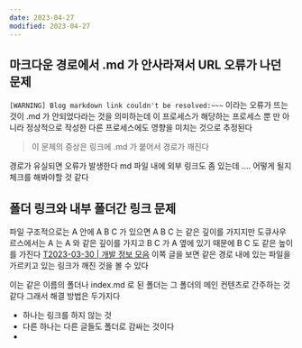 ```yaml
---
date: 2023-04-27
modified: 2023-04-27
---
```


## 마크다운 경로에서 .md 가 안사라져서 URL 오류가 나던 문제

`[WARNING] Blog markdown link couldn't be resolved:~~~` 이라는 오류가 뜨는 것이 .md 가 안되었다라는 것을 의미하는데
이 프로세스가 해당하는 프로세스 뿐 만 아니라 정상적으로 작성한 다른 프로세스에도 영향을 미치는 것으로 추정된다

> 이 문제의 증상은 링크에 .md 가 붙어서 경로가 깨진다

경로가 유실되면 오류가 발생한다
md 파일 내에 외부 링크도 좀 있는데 .... 어떻게 될지 체크를 해봐야할 것 같다

## 폴더 링크와 내부 폴더간 링크 문제

파일 구조적으로는 A 안에 A B C 가 있으면 A B C 는 같은 깊이를 가지지만
도큐사우르스에서는 A 는 A 와 같은 깊이를 가지고 B C 가 A 옆에 있기 때문에 B C 도 같은 높이를 가진다
[T2023-03-30 | 개발 정보 모음](https://mineclover.github.io/docs/topic/tech-review/T2023-03-30) 이쪽 글을 보면 같은 경로 내에 있는 파일을 가르키고 있는 링크가 깨진 것을 볼 수 있다

이는 같은 이름의 폴더나 index.md 로 된 폴더는 그 폴더의 메인 컨텐츠로 간주하는 것 같다
그래서 해결 방법은 두가지다
- 하나는 링크를 하지 않는 것
- 다른 하나는 다른 글들도 폴더로 감싸는 것이다
- 
